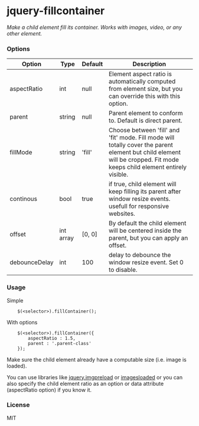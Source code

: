 jquery-fillcontainer
============================================

_Make a child element fill its container. Works with images, video, or any other element._


### Options

Option | Type | Default | Description
------ | ---- | ------- | -----------
aspectRatio | int | null | Element aspect ratio is automatically computed from element size, but you can override this with this option.
parent | string | null | Parent element to conform to. Default is direct parent.
fillMode | string | 'fill' | Choose between 'fill' and 'fit' mode. Fill mode will totally cover the parent element but child element will be cropped. Fit mode keeps child element entirely visible.
continous | bool | true | if true, child element will keep filling its parent after window resize events. usefull for responsive websites.
offset | int array | [0, 0] | By default the child element will be centered inside the parent, but you can apply an offset.
debounceDelay | int | 100 | delay to debounce the window resize event. Set 0 to disable.


### Usage

Simple

        $(<selector>).fillContainer();


With options

        $(<selector>).fillContainer({
            aspectRatio : 1.5,
            parent : '.parent-class'
        });


Make sure the child element already have a computable size (i.e. image is loaded).

You can use libraries like [jquery.imgpreload](https://github.com/farinspace/jquery.imgpreload) or [imagesloaded](https://github.com/desandro/imagesloaded) or you can also specify the child element ratio as an option or data attribute (aspectRatio option) if you know it.


### License

MIT
